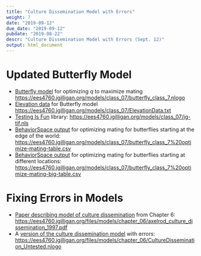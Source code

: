 ```yaml
---
title: "Culture Dissemination Model with Errors"
weight: 7
date: "2019-09-12"
due_date: "2019-09-12"
pubdate: "2019-08-22"
descr: "Culture Dissemination Model with Errors (Sept. 12)"
output: html_document
---
```

# Updated Butterfly Model

* [Butterfly model](/models/class_07/butterfly_class_7.nlogo) 
  for optimizing _q_ to maximize mating
  <https://ees4760.jgilligan.org/models/class_07/butterfly_class_7.nlogo>
* [Elevation data](/models/class_07/ElevationData.txt) for Butterfly model
  <https://ees4760.jgilligan.org/models/class_07/ElevationData.txt>
* [Testing Is Fun](/models/class_07/jg-tif.nls) library:
  <https://ees4760.jgilligan.org/models/class_07/jg-tif.nls>
* [BehaviorSpace output](/models/class_07/butterfly_class_7%20optimize-mating-table.csv)
  for optimizing mating for butterflies starting at the edge of the world:
  <https://ees4760.jgilligan.org/models/class_07/butterfly_class_7%20optimize-mating-table.csv>
* [BehaviorSpace output](/models/class_07/butterfly_class_7%20optimize-mating-big-table.csv)
  for optimizing mating for butterflies starting at different locations:
  <https://ees4760.jgilligan.org/models/class_07/butterfly_class_7%20optimize-mating-big-table.csv>

# Fixing Errors in Models
 
* [Paper describing model of culture dissemination](/files/models/chapter_06/axelrod_culture_dissemination_1997.pdf) 
  from Chapter 6:<br/>
  <https://ees4760.jgilligan.org/files/models/chapter_06/axelrod_culture_dissemination_1997.pdf>
* A [version of the culture dissemination model](/models/chapter_06/CultureDissemination_Untested.nlogo)
  with errors:<br/>
  <https://ees4760.jgilligan.org/files/models/chapter_06/CultureDissemination_Untested.nlogo>
